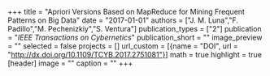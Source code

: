 +++
title = "Apriori Versions Based on MapReduce for Mining Frequent Patterns on Big Data"
date = "2017-01-01"
authors = ["J. M. Luna","F. Padillo","M. Pechenizkiy","S. Ventura"]
publication_types = ["2"]
publication = "_IEEE Transactions on Cybernetics_"
publication_short = ""
image_preview = ""
selected = false
projects = []
url_custom = [{name = "DOI", url = "http://dx.doi.org/10.1109/TCYB.2017.2751081"}]
math = true
highlight = true
[header]
image = ""
caption = ""
+++

